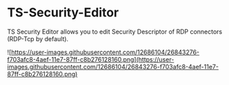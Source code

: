 # TS-Security-Editor #

TS Security Editor allows you to edit Security Descriptor of RDP connectors (RDP-Tcp by default).

![https://user-images.githubusercontent.com/12686104/26843276-f703afc8-4aef-11e7-87ff-c8b276128160.png](https://user-images.githubusercontent.com/12686104/26843276-f703afc8-4aef-11e7-87ff-c8b276128160.png)
